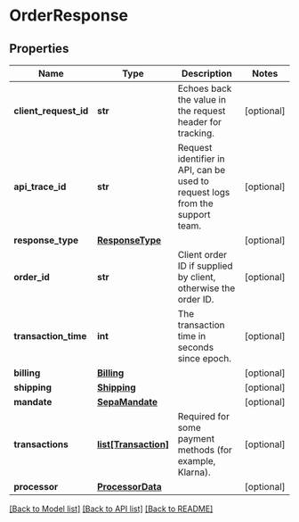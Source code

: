 # OrderResponse

## Properties
Name | Type | Description | Notes
------------ | ------------- | ------------- | -------------
**client_request_id** | **str** | Echoes back the value in the request header for tracking. | [optional] 
**api_trace_id** | **str** | Request identifier in API, can be used to request logs from the support team. | [optional] 
**response_type** | [**ResponseType**](ResponseType.md) |  | [optional] 
**order_id** | **str** | Client order ID if supplied by client, otherwise the order ID. | [optional] 
**transaction_time** | **int** | The transaction time in seconds since epoch. | [optional] 
**billing** | [**Billing**](Billing.md) |  | [optional] 
**shipping** | [**Shipping**](Shipping.md) |  | [optional] 
**mandate** | [**SepaMandate**](SepaMandate.md) |  | [optional] 
**transactions** | [**list[Transaction]**](Transaction.md) | Required for some payment methods (for example, Klarna). | [optional] 
**processor** | [**ProcessorData**](ProcessorData.md) |  | [optional] 

[[Back to Model list]](../README.md#documentation-for-models) [[Back to API list]](../README.md#documentation-for-api-endpoints) [[Back to README]](../README.md)


